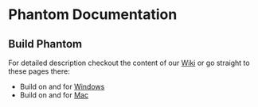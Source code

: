 # Phantom Documentation

## Build Phantom
For detailed description checkout the content of our [Wiki](https://github.com/3n1gMa-d3v/documentation/wiki) or go straight to these pages there:
* Build on and for [Windows](https://github.com/3n1gMa-d3v/documentation/wiki/Build-Windows)
* Build on and for [Mac](https://github.com/3n1gMa-d3v/documentation/wiki/Build-Mac)
